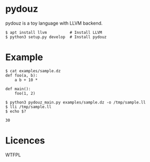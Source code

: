 # pydouz

pydouz is a toy language with LLVM backend.

```
$ apt install llvm          # Install LLVM
$ python3 setup.py develop  # Install pydouz
```

# Example

```
$ cat examples/sample.dz
def foo(a, b):
    a b + 10 *

def main():
    foo(1, 2)

$ python3 pydouz_main.py examples/sample.dz -o /tmp/sample.ll
$ lli /tmp/sample.ll
$ echo $?

30
```

# Licences

WTFPL
